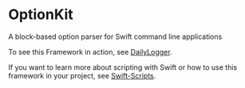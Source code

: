 # OptionKit

A block-based option parser for Swift command line applications

To see this Framework in action, see [DailyLogger](https://github.com/blakemerryman/DailyLogger).

If you want to learn more about scripting with Swift or how to use this framework in your project, see [Swift-Scripts](https://github.com/blakemerryman/Swift-Scripts).
